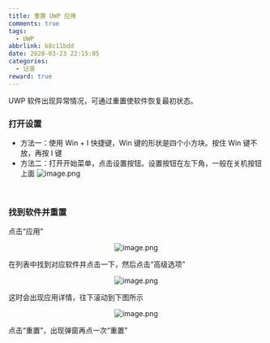 ```yaml
---
title: 重置 UWP 应用
comments: true
tags:
  - UWP
abbrlink: b8c11bdd
date: 2020-03-23 22:15:05
categories:
  - 记录
reward: true
---
```


UWP 软件出现异常情况，可通过重置使软件恢复最初状态。

### 打开设置

- 方法一：使用 Win + I 快捷键，Win 键的形状是四个小方块。按住 Win 键不放，再按 I 键
  <!--more-->
- 方法二：打开开始菜单，点击设置按钮。设置按钮在左下角，一般在关机按钮上面
  ![image.png](./1.png)

<br>

### 找到软件并重置

点击“应用"

<center>

![image.png](./2.png)

</center>

在列表中找到对应软件并点击一下，然后点击“高级选项”

<center>

![image.png](./3.png)

</center>
这时会出现应用详情，往下滚动到下图所示

<center>

![image.png](./4.png)

</center>
点击“重置”，出现弹窗再点一次“重置”
